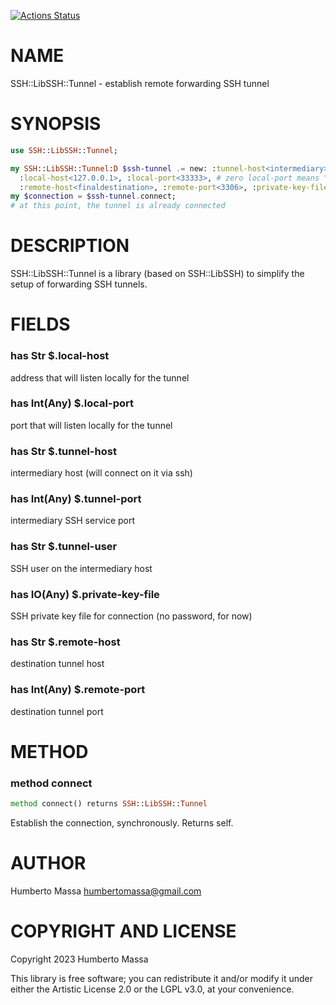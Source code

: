 [![Actions Status](https://github.com/massa/SSH-LibSSH-Tunnel/actions/workflows/test.yml/badge.svg)](https://github.com/massa/SSH-LibSSH-Tunnel/actions)

NAME
====

SSH::LibSSH::Tunnel - establish remote forwarding SSH tunnel

SYNOPSIS
========

```raku
use SSH::LibSSH::Tunnel;

my SSH::LibSSH::Tunnel:D $ssh-tunnel .= new: :tunnel-host<intermediary>, :tunnel-user<useratintermediary>,
  :local-host<127.0.0.1>, :local-port<33333>, # zero local-port means "let the OS choose"
  :remote-host<finaldestination>, :remote-port<3306>, :private-key-file($*HOME.add: '.ssh/some_key');
my $connection = $ssh-tunnel.connect;
# at this point, the tunnel is already connected
```

DESCRIPTION
===========

SSH::LibSSH::Tunnel is a library (based on SSH::LibSSH) to simplify the setup of forwarding SSH tunnels.

FIELDS
======

### has Str $.local-host

address that will listen locally for the tunnel

### has Int(Any) $.local-port

port that will listen locally for the tunnel

### has Str $.tunnel-host

intermediary host (will connect on it via ssh)

### has Int(Any) $.tunnel-port

intermediary SSH service port

### has Str $.tunnel-user

SSH user on the intermediary host

### has IO(Any) $.private-key-file

SSH private key file for connection (no password, for now)

### has Str $.remote-host

destination tunnel host

### has Int(Any) $.remote-port

destination tunnel port

METHOD
======

### method connect

```raku
method connect() returns SSH::LibSSH::Tunnel
```

Establish the connection, synchronously. Returns self.

AUTHOR
======

Humberto Massa <humbertomassa@gmail.com>

COPYRIGHT AND LICENSE
=====================

Copyright 2023 Humberto Massa

This library is free software; you can redistribute it and/or modify it under either the Artistic License 2.0 or the LGPL v3.0, at your convenience.

